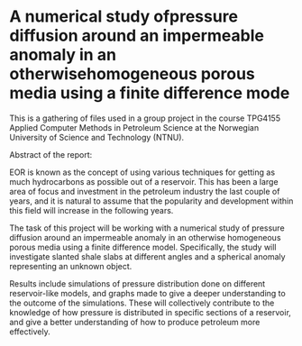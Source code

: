 # A numerical study ofpressure diffusion around an impermeable anomaly in an otherwisehomogeneous porous media using a finite difference mode

This is a gathering of files used in a group project in the course TPG4155 Applied Computer Methods in Petroleum Science at the Norwegian University of Science and Technology (NTNU).

Abstract of the report:

EOR is known as the concept of using various techniques for getting as much hydrocarbons as possible out of a reservoir. This has been a large area of focus and investment in the petroleum industry the last couple of years, and it is natural to assume that the
popularity and development within this field will increase in the following
years.

The task of this project will be working with a numerical study of pressure diffusion around an impermeable anomaly in an otherwise homogeneous porous media using a finite difference model. Specifically, the study will investigate slanted shale slabs at different angles and a spherical anomaly representing an unknown object. 

Results include simulations of pressure distribution done on different reservoir-like models, and graphs made to give a deeper understanding to the outcome of the simulations. These will collectively contribute to the knowledge of how pressure is distributed in specific sections of a reservoir, and give a better understanding of how to produce petroleum more effectively. 
